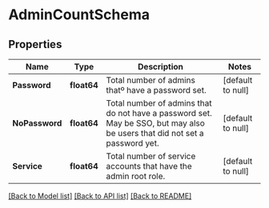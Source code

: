 # AdminCountSchema

## Properties
Name | Type | Description | Notes
------------ | ------------- | ------------- | -------------
**Password** | **float64** | Total number of admins thatº have a password set. | [default to null]
**NoPassword** | **float64** | Total number of admins that do not have a password set. May be SSO, but may also be users that did not set a password yet. | [default to null]
**Service** | **float64** | Total number of service accounts that have the admin root role. | [default to null]

[[Back to Model list]](../README.md#documentation-for-models) [[Back to API list]](../README.md#documentation-for-api-endpoints) [[Back to README]](../README.md)

